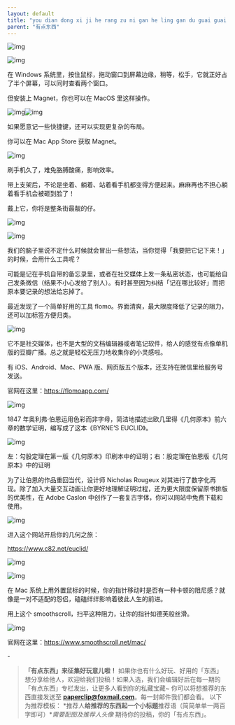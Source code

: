 ```yaml
---
layout: default
title: "you dian dong xi ji he rang zu ni gan he ling gan du guai guai zhan hao"
parent: "有点东西"
---
```


![img](https://i.loli.net/2021/10/05/X5IUZ8sk67l4dyN.jpg)

![img](https://i.loli.net/2021/10/06/mtu3Ua4n12XpO86.png)

在 Windows 系统里，按住鼠标，拖动窗口到屏幕边缘，稍等，松手，它就正好占了半个屏幕，可以同时查看两个窗口。

但安装上 Magnet，你也可以在 MacOS 里这样操作。

![img](https://i.loli.net/2021/10/06/KUEsZHrIkAn8j4o.png)![img](https://i.loli.net/2021/10/06/3vrPOQU6gLYjoKw.png)

如果愿意记一些快捷键，还可以实现更复杂的布局。

你可以在 Mac App Store 获取 Magnet。

![img](https://i.loli.net/2021/10/06/Z92hY6L5OfapiGn.png)

刷手机久了，难免胳膊酸痛，影响效率。

带上支架后，不论是坐着、躺着、站着看手机都变得方便起来。麻麻再也不担心躺着看手机会被砸到脸了！

戴上它，你将是整条街最靓的仔。

![img](https://i.loli.net/2021/10/06/oCNW7vzsjgRVqTb.png)

![img](https://i.loli.net/2021/10/06/9URjJZQC6awgz2y.png)

我们的脑子里说不定什么时候就会冒出一些想法，当你觉得「我要把它记下来！」的时候，会用什么工具呢？

可能是记在手机自带的备忘录里，或者在社交媒体上发一条私密状态，也可能给自己发条微信（结果不小心发给了别人）。有时甚至因为纠结「记在哪比较好」而把原本要记录的想法给忘掉了。

最近发现了一个简单好用的工具 flomo。界面清爽，最大限度降低了记录的阻力，还可以加标签方便归类。

![img](https://mmbiz.qpic.cn/mmbiz_png/SlOqFKqEO4G3JNoicwvaXXlpQrvSSDxdfPAVTggr0MGuw4G6K52ARdlYzWnNlw9ZHIs3U4o7Qq3lt8sZnNmdbLQ/640?wx_fmt=png)

它不是社交媒体，也不是大型的文档编辑器或者笔记软件，给人的感觉有点像单机版的豆瓣广播。总之就是轻松无压力地收集你的小灵感啦。

有 iOS、Android、Mac、PWA 版、网页版五个版本，还支持在微信里给服务号发送。

官网在这里：https://flomoapp.com/

![img](https://i.loli.net/2021/10/06/GqvufUZj26QTCBM.png)

1847 年奥利弗·伯恩运用色彩而非字母，简洁地描述出欧几里得《几何原本》前六章的数学证明，编写成了这本《BYRNE’S EUCLID》。

![img](https://i.loli.net/2021/10/06/ZenqWMkE4XV1fQj.png)

左：勾股定理在第一版《几何原本》印刷本中的证明；右：股定理在伯恩版《几何原本》中的证明

为了让伯恩的作品重回当代，设计师 Nicholas Rougeux 对其进行了数字化再现。除了加入大量交互动画让你更好地理解证明过程，还为更大限度保留原书排版的优美性，在 Adobe Caslon 中创作了一套复古字体，你可以网站中免费下载和使用。

![img](https://i.loli.net/2021/10/06/C45nrZvSOLkbXcM.png)



进入这个网站开启你的几何之旅：

https://www.c82.net/euclid/

![img](https://i.loli.net/2021/10/06/mqj4UYKR8fSF39i.png)

![img](https://i.loli.net/2021/10/06/zlQtAT26DZx8mH7.png)

在 Mac 系统上用外置鼠标的时候，你的指针移动时是否有一种卡顿的阻尼感？就像是一对不适配的怨侣，磕磕绊绊影响着彼此人生的前进。

用上这个 smoothscroll，扫平这种阻力，让你的指针如德芙般丝滑。

![img](https://i.loli.net/2021/10/06/A1aTnJ8yWmVdLw7.png)

官网在这里：https://www.smoothscroll.net/mac/ 

\-

> **「有点东西」来征集好玩意儿啦！** 如果你也有什么好玩、好用的「东西」想分享给他人，欢迎给我们投稿！如果入选，我们会编辑好后在每一期的「有点东西」专栏发出，让更多人看到你的私藏宝藏~ 你可以将想推荐的东西直接发送至 **paperclip@foxmail.com**。每一封邮件我们都会看。 以下为推荐模板： *推荐人**给推荐的东西起一个小标题**推荐语（简简单单一两百字即可）**需要配图及推荐人头像* 期待你的投稿，你的「有点东西」。
